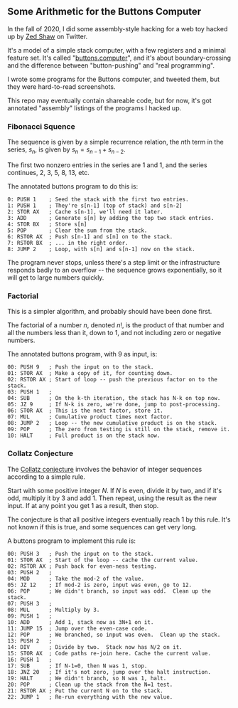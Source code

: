 ## Some Arithmetic for the Buttons Computer

In the fall of 2020, I did some assembly-style hacking
for a web toy hacked up by [Zed Shaw](https://twitter.com/lzsthw)
on Twitter.

It's a model of a simple stack computer, with a few
registers and a minimal feature set.  It's called
"[buttons.computer](buttons.computer)", and it's about
boundary-crossing and the difference between "button-pushing"
and "real programming".

I wrote some programs for the Buttons computer, and
tweeted them, but they were hard-to-read screenshots.

This repo may eventually contain shareable code, but for now,
it's got annotated "assembly" listings of the programs
I hacked up.

### Fibonacci Squence

The sequence is given by a simple recurrence relation, the $n$th
term in the series, $s_n$, is given by $s_n=s_{n-1}+s_{n-2}$.

The first two nonzero entries in the series are 1 and 1, and the 
series continues, 2, 3, 5, 8, 13, etc.

The annotated buttons program to do this is:

    0: PUSH 1    ; Seed the stack with the first two entries.
    1: PUSH 1    ; They're s[n-1] (top of stack) and s[n-2]
    2: STOR AX   ; Cache s[n-1], we'll need it later.
    3: ADD       ; Generate s[n] by adding the top two stack entries.
    4: STOR BX   ; Store s[n] 
    5: POP       ; Clear the sum from the stack.
    6: RSTOR AX  ; Push s[n-1] and s[n] on to the stack.
    7: RSTOR BX  ; ... in the right order.
    8: JUMP 2    ; Loop, with s[n] and s[n-1] now on the stack.

The program never stops, unless there's a step limit or
the infrastructure responds badly to an overflow -- the 
sequence grows exponentially, so it will get to large
numbers quickly.

### Factorial 

This is a simpler algorithm, and probably should have been
done first.  

The factorial of a number $n$, denoted $n!$, is the product of
that number and all the numbers less than it, down to 1, and
not including zero or negative numbers.

The annotated buttons program, with $9$ as input, is:
 
    00: PUSH 9   ; Push the input on to the stack.
    01: STOR AX  ; Make a copy of it, for counting down.
    02: RSTOR AX ; Start of loop -- push the previous factor on to the stack.
    03: PUSH 1   ; 
    04: SUB      ; On the k-th iteration, the stack has N-k on top now.
    05: JZ 9     ; If N-k is zero, we're done, jump to post-processing.
    06: STOR AX  ; This is the next factor, store it.
    07: MUL      ; Cumulative product times next factor.
    08: JUMP 2   ; Loop -- the new cumulative product is on the stack.
    09: POP      ; The zero from testing is still on the stack, remove it.
    10: HALT     ; Full product is on the stack now.


### Collatz Conjecture

The [Collatz conjecture](https://en.wikipedia.org/wiki/Collatz_conjecture)
involves the behavior of integer sequences according to a simple rule. 

Start with some positive integer $N$.  If $N$ is even, divide it by 
two, and if it's odd, multiply it by $3$ and add $1$. Then repeat, 
using the result as the new input.  If at any point you get 
$1$ as a result, then stop.

The conjecture is that all positive integers eventually reach $1$
by this rule.  It's not known if this is true, and some 
sequences can get very long.

A buttons program to implement this rule is:

    00: PUSH 3   ; Push the input on to the stack.
    01: STOR AX  ; Start of the loop -- cache the current value.
    02: RSTOR AX ; Push back for even-ness testing.
    03: PUSH 2   ; 
    04: MOD      ; Take the mod-2 of the value.
    05: JZ 12    ; If mod-2 is zero, input was even, go to 12.
    06: POP      ; We didn't branch, so input was odd.  Clean up the stack.
    07: PUSH 3   ; 
    08: MUL      ; Multiply by 3.
    09: PUSH 1   ; 
    10: ADD      ; Add 1, stack now as 3N+1 on it.
    11: JUMP 15  ; Jump over the even-case code.
    12: POP      ; We branched, so input was even.  Clean up the stack.
    13: PUSH 2   ; 
    14: DIV      ; Divide by two.  Stack now has N/2 on it.
    15: STOR AX  ; Code paths re-join here. Cache the current value.
    16: PUSH 1   ; 
    17: SUB      ; If N-1=0, then N was 1, stop.
    18: JNZ 20   ; If it's not zero, jump over the halt instruction.
    19: HALT     ; We didn't branch, so N was 1, halt.
    20: POP      ; Clean up the stack from the N=1 test.
    21: RSTOR AX ; Put the current N on to the stack.
    22: JUMP 1   ; Re-run everything with the new value.

